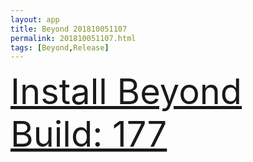 ```yaml
---
layout: app
title: Beyond 201810051107
permalink: 201810051107.html
tags: [Beyond,Release]
---
```

<div class="pure-g">
    <div class="pure-u-1-1" style="font-size: 4em">
        <a class="pure-button-primary" href="itms-services://?action=download-manifest&url=https%3A%2F%2Flitsungyisigono.github.io%2FTestScript%2Fmanifests%2F201810051107.plist"><i class="fa fa-download" aria-hidden="true"></i>Install Beyond Build: 177</a>
    </div>
</div>